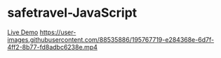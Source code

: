 # safetravel-JavaScript
[Live Demo](http://safetravelkashmir.in/)
https://user-images.githubusercontent.com/88535886/195767719-e284368e-6d7f-4ff2-8b77-fd8adbc6238e.mp4

